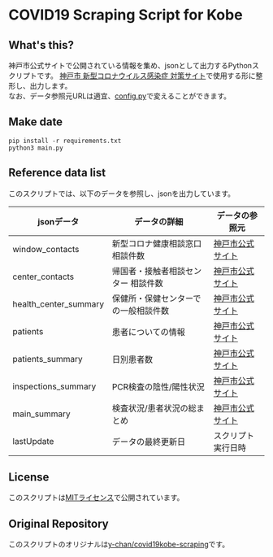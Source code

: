 # COVID19 Scraping Script for Kobe

## What's this?
神戸市公式サイト<!--や、神戸市オープンデータカタログサイト-->で公開されている情報を集め、jsonとして出力するPythonスクリプトです。
[神戸市 新型コロナウイルス感染症 対策サイト](https://kobe.stopcovid19.jp/)で使用する形に整形し、出力します。  
なお、データ参照元URLは適宜、[config.py](config.py)で変えることができます。

## Make date
```shell script
pip install -r requirements.txt
python3 main.py
```

## Reference data list
このスクリプトでは、以下のデータを参照し、jsonを出力しています。

|jsonデータ|データの詳細|データの参照元|
|---|---|---|
|window_contacts|新型コロナ健康相談窓口 相談件数|[神戸市公式サイト](https://www.city.kobe.lg.jp/a73576/kenko/health/infection/protection/covid_19.html)|
|center_contacts|帰国者・接触者相談センター 相談件数|[神戸市公式サイト](https://www.city.kobe.lg.jp/a73576/kenko/health/infection/protection/covid_19.html)|
|health_center_summary|保健所・保健センターでの一般相談件数|[神戸市公式サイト](https://www.city.kobe.lg.jp/a73576/kenko/health/infection/protection/covid_19.html)|
|patients|患者についての情報|[神戸市公式サイト](https://www.city.kobe.lg.jp/a57337/kenko/health/corona_zokusei.html)|
|patients_summary|日別患者数|[神戸市公式サイト](https://www.city.kobe.lg.jp/a73576/kenko/health/infection/protection/covid_19.html)|
|inspections_summary|PCR検査の陰性/陽性状況|[神戸市公式サイト](https://www.city.kobe.lg.jp/a73576/kenko/health/infection/protection/covid_19.html)|
|main_summary|検査状況/患者状況の総まとめ|[神戸市公式サイト](https://www.city.kobe.lg.jp/a73576/kenko/health/infection/protection/covid_19.html)|
|lastUpdate|データの最終更新日|スクリプト実行日時|


## License
このスクリプトは[MITライセンス](LICENSE)で公開されています。

## Original Repository
このスクリプトのオリジナルは[y-chan/covid19kobe-scraping](https://github.com/y-chan/covid19kobe-scraping)です。
